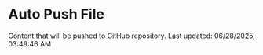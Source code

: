 # Auto Push File

Content that will be pushed to GitHub repository.
Last updated: 06/28/2025, 03:49:46 AM